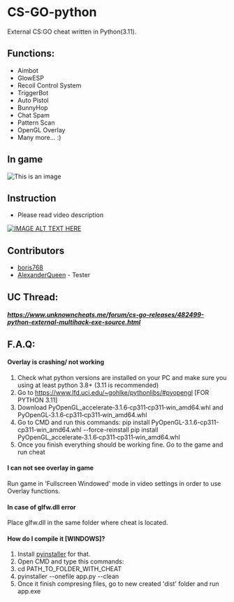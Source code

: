 # CS-GO-python
External CS:GO cheat written in Python(3.11).

## Functions:
- Aimbot
- GlowESP
- Recoil Control System
- TriggerBot
- Auto Pistol
- BunnyHop
- Chat Spam
- Pattern Scan
- OpenGL Overlay
- Many more... :)

## In game
![This is an image](https://i.imgur.com/VlAsuOp.png)

## Instruction
- Please read video description

[![IMAGE ALT TEXT HERE](https://img.youtube.com/vi/bwnokvZOPxo/0.jpg)](https://www.youtube.com/watch?v=bwnokvZOPxo)

## Contributors
- [boris768](https://github.com/boris768/)
- [AlexanderQueen](https://github.com/AlexanderQueen) - Tester

## UC Thread:
##### https://www.unknowncheats.me/forum/cs-go-releases/482499-python-external-multihack-exe-source.html

## F.A.Q:
#### Overlay is crashing/ not working
1. Check what python versions are installed on your PC and make sure you using at least python 3.8+ (3.11 is recommended)
2. Go to https://www.lfd.uci.edu/~gohlke/pythonlibs/#pyopengl
[FOR PYTHON 3.11]
3. Download PyOpenGL_accelerate‑3.1.6‑cp311‑cp311‑win_amd64.whl and PyOpenGL‑3.1.6‑cp311‑cp311‑win_amd64.whl
4. Go to CMD and run this commands:
pip install PyOpenGL-3.1.6-cp311-cp311-win_amd64.whl --force-reinstall
pip install PyOpenGL_accelerate‑3.1.6‑cp311‑cp311‑win_amd64.whl
5. Once you finish everything should be working fine. Go to the game and run cheat
#### I can not see overlay in game
Run game in 'Fullscreen Windowed' mode in video settings in order to use Overlay functions.
#### In case of glfw.dll error
Place glfw.dll in the same folder where cheat is located.
#### How do I compile it [WINDOWS]?
1. Install [pyinstaller](https://github.com/pyinstaller/pyinstaller) for that.
2. Open CMD and type this commands:
3. cd PATH_TO_FOLDER_WITH_CHEAT
4. pyinstaller --onefile app.py --clean
5. Once it finish compresing files, go to new created 'dist' folder and run app.exe
